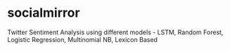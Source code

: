 # socialmirror
Twitter Sentiment Analysis using different models - LSTM, Random Forest, Logistic Regression, Multinomial NB, Lexicon Based
